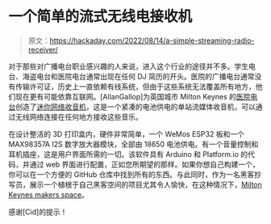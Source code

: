 # 一个简单的流式无线电接收机

> 原文：<https://hackaday.com/2022/08/14/a-simple-streaming-radio-receiver/>

对于那些对广播电台职业感兴趣的人来说，进入这个行业的途径并不多。学生电台、海盗电台和医院电台通常出现在任何 DJ 简历的开头。医院的广播电台通常没有传输许可证，历史上一直依赖有线系统，但由于这些系统无法覆盖所有地方，他们现在更有可能依靠互联网。[AllanGallop]为英国城市 Milton Keynes 的[医院电台](http://mkhrs.org.uk/main/)创造了[迷你网络收音机](https://www.instructables.com/Mini-Web-Radio-ESP32/)，这是一个紧凑的电池供电的单站流媒体收音机，可以通过无线网络连接在任何地方接收这些音乐。

在设计整洁的 3D 打印盒内，硬件非常简单，一个 WeMos ESP32 板和一个 MAX98357A I2S 数字放大器模块，全部由 18650 电池供电。有一个音量控制和耳机插座，这是用户界面所需的一切。该软件具有 Arduino 和 Platform.io 的代码，并通过 web 界面进行配置，正如您所期望的那样。如果你想自己构建一个，你可以在一个方便的 GitHub 仓库中找到所有的东西。与此同时，作为一名黑客抄写员，展示一个植根于自己黑客空间的项目尤其令人愉快，在这种情况下，[Milton Keynes makers space](https://mkmakerspace.co.uk/)。

感谢[Cid]的提示！